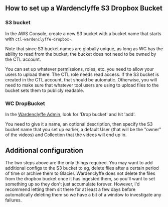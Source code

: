 ## How to set up a Wardenclyffe S3 Dropbox Bucket

### S3 bucket

In the AWS Console, create a new S3 bucket with a bucket name that
starts with `ctl-wardenclyffe-dropbox-`.

Note that since S3 bucket names are globally unique, as long as WC has
the ability to read from the bucket, the bucket does not need to be
owned by the CTL account.

You can set up whatever permissions, roles, etc. you need to allow
your users to upload there. The CTL role needs read access. If the S3
bucket is created in the CTL account, that should be
automatic. Otherwise, you will need to make sure that whatever tool
users are using to upload files to the bucket sets them to publicly
readable.

### WC DropBucket

In the
[Wardenclyffe Admin](https://wardenclyffe.ccnmtl.columbia.edu/admin/),
look for 'Drop bucket' and hit 'add'.

You need to give it a name, an optional description, then specify the
S3 bucket name that you set up earlier, a default User (that will be
the "owner" of the videos) and Collection that the videos will end up
in.

## Additional configuration

The two steps above are the only things required. You may want to add
additional configs to the S3 bucket to eg, delete files after a
certain period of time or archive them to Glacier. Wardenclyffe does
not delete the files from the dropbox bucket once it has ingested
them, so you'll want to set something up so they don't just accumulate
forever. However, I'd recommend letting them sit there for at least a
few days before automatically deleting them so we have a bit of a
window to investigate any failures.
